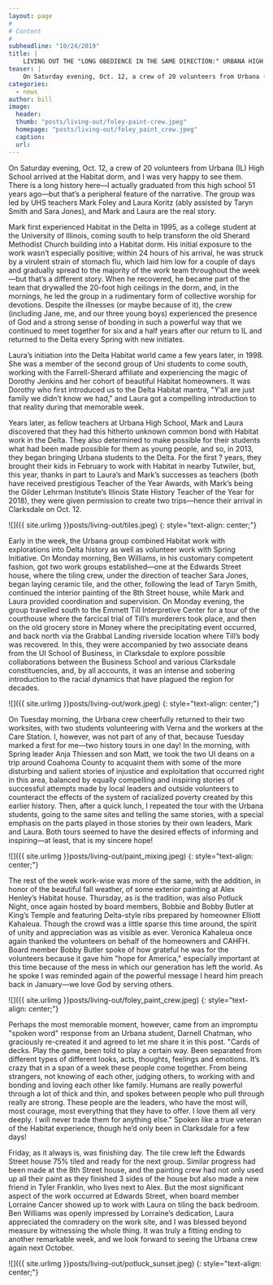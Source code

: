 ```yaml
---
layout: page
#
# Content
#
subheadline: "10/24/2019"
title: |
    LIVING OUT THE "LONG OBEDIENCE IN THE SAME DIRECTION:" URBANA HIGH SCHOOL, OCT. 2019
teaser: |
    On Saturday evening, Oct. 12, a crew of 20 volunteers from Urbana (IL) High School arrived at the Habitat dorm, and I was very happy to see them.  There is a long history here—I actually graduated from this high school 51 years ago—but that’s a peripheral feature of the narrative.  The group was led by UHS teachers Mark Foley and Laura Koritz (ably assisted by Taryn Smith and Sara Jones), and Mark and Laura are the real story.
categories:
  - news
author: bill
image:
  header:
  thumb: "posts/living-out/foley-paint-crew.jpeg"
  homepage: "posts/living-out/foley_paint_crew.jpeg"
  caption:
  url:
---
```

On Saturday evening, Oct. 12, a crew of 20 volunteers from Urbana (IL) High School arrived at the Habitat dorm, and I was very happy to see them.  There is a long history here—I actually graduated from this high school 51 years ago—but that’s a peripheral feature of the narrative.  The group was led by UHS teachers Mark Foley and Laura Koritz (ably assisted by Taryn Smith and Sara Jones), and Mark and Laura are the real story.

Mark first experienced Habitat in the Delta in 1995, as a college student at the University of Illinois, coming south to help transform the old Sherard Methodist Church building into a Habitat dorm.  His initial exposure to the work wasn’t especially positive; within 24 hours of his arrival, he was struck by a virulent strain of stomach flu, which laid him low for a couple of days and gradually spread to the majority of the work team throughout the week—but that’s a different story.  When he recovered, he became part of the team that drywalled the 20-foot high ceilings in the dorm, and, in the mornings, he led the group in a rudimentary form of collective worship for devotions.  Despite the illnesses (or maybe because of it), the crew (including Jane, me, and our three young boys) experienced the presence of God and a strong sense of bonding in such a powerful way that we continued to meet together for six and a half years after our return to IL and returned to the Delta every Spring with new initiates.

Laura’s initiation into the Delta Habitat world came a few years later, in 1998.  She was a member of the second group of Uni students to come south, working with the Farrell-Sherard affiliate and experiencing the magic of Dorothy Jenkins and her cohort of beautiful Habitat homeowners.  It was Dorothy who first introduced us to the Delta Habitat mantra, "Y’all are just family we didn’t know we had," and Laura got a compelling introduction to that reality during that memorable week.

Years later, as fellow teachers at Urbana High School, Mark and Laura discovered that they had this hitherto unknown common bond with Habitat work in the Delta.  They also determined to make possible for their students what had been made possible for them as young people, and so, in 2013, they began bringing Urbana students to the Delta.   For the first ? years, they brought their kids in February to work with Habitat in nearby Tutwiler, but, this year, thanks in part to Laura’s and Mark’s successes as teachers (both have received prestigious Teacher of the Year Awards, with Mark’s being the Gilder Lehrman Institute’s Illinois State History Teacher of the Year for 2018), they were given permission to create two trips—hence their arrival in Clarksdale on Oct. 12.

![]({{ site.urlimg }}posts/living-out/tiles.jpeg)
{: style="text-align: center;"}

Early in the week, the Urbana group combined Habitat work with explorations into Delta history as well as volunteer work with Spring Initiative.  On Monday morning, Ben Williams, in his customary competent fashion, got two work groups established—one at the Edwards Street house, where the tiling crew, under the direction of teacher Sara Jones, began laying ceramic tile, and the other, following the lead of Taryn Smith, continued the interior painting of the 8th Street house, while Mark and Laura provided coordination and supervision.  On Monday evening, the group travelled south to the Emmett Till Interpretive Center for a tour of the courthouse where the farcical trial of Till’s murderers took place, and then on the old grocery store in Money where the precipitating event occurred, and back north via the Grabbal Landing riverside location where Till’s body was recovered.  In this, they were accompanied by two associate deans from the UI School of Business, in Clarksdale to explore possible collaborations between the Business School and various Clarksdale constituencies, and, by all accounts, it was an intense and sobering introduction to the racial dynamics that have plagued the region for decades.

![]({{ site.urlimg }}posts/living-out/work.jpeg)
{: style="text-align: center;"}

On Tuesday morning, the Urbana crew cheerfully returned to their two worksites, with two students volunteering with Verna and the workers at the Care Station.  I, however, was not part of any of that, because Tuesday marked a first for me—two history tours in one day!  In the morning, with Spring leader Anja Thiessen and son Matt, we took the two UI deans on a trip around Coahoma County to acquaint them with some of the more disturbing and salient stories of injustice and exploitation that occurred right in this area, balanced by equally compelling and inspiring stories of  successful attempts made by local leaders and outside volunteers to counteract the effects of the system of racialized poverty created by this earlier history.  Then, after a quick lunch, I repeated the tour with the Urbana students, going to the same sites and telling the same stories, with a special emphasis on the parts played in those stories by their own leaders, Mark and Laura.  Both tours seemed to have the desired effects of informing and inspiring—at least, that is my sincere hope!

![]({{ site.urlimg }}posts/living-out/paint_mixing.jpeg)
{: style="text-align: center;"}

The rest of the week work-wise was more of the same, with the addition, in honor of the beautiful fall weather, of some exterior painting at Alex Henley’s Habitat house.  Thursday, as is the tradition, was also Potluck Night, once again hosted by board members, Bobbie and Bobby Butler at King’s Temple and featuring Delta-style ribs prepared by homeowner Elliott Kahaleua.  Though the crowd was a little sparse this time around, the spirit of unity and appreciation was as visible as ever.  Veronica Kahaleua once again thanked the volunteers on behalf of the homeowners and CAHFH.  Board member Bobby Butler spoke of how grateful he was for the volunteers because it gave him "hope for America," especially important at this time because of the mess in which our generation has left the world.  As he spoke I was reminded again of the powerful message I heard him preach back in January—we love God by serving others.

![]({{ site.urlimg }}posts/living-out/foley_paint_crew.jpeg)
{: style="text-align: center;"}

Perhaps the most memorable moment, however, came from an impromptu "spoken word" response from an Urbana student, Darnell Chatman, who graciously re-created it and agreed to let me share it in this post.  "Cards of decks.  Play the game, been told to play a certain way.  Been separated from different types of different looks, acts, thoughts, feelings and emotions.  It’s crazy that in a span of a week these people come together.  From being strangers, not knowing of each other, judging others, to working with and bonding and loving each other like family.  Humans are really powerful through a lot of thick and thin, and spokes between people who pull through really are strong.  These people are the leaders, who have the most will, most courage, most everything that they have to offer.  I love them all very deeply.  I will never trade them for anything else."  Spoken like a true veteran of the Habitat experience, though he’d only been in Clarksdale for a few days!

Friday, as it always is, was finishing day.  The tile crew left the Edwards Street house 75% tiled and ready for the next group.  Similar progress had been made at the 8th Street house, and the painting crew had not only used up all their paint as they finished 3 sides of the house but also made a new friend in Tyler Franklin, who lives next to Alex.  But the most significant aspect of the work occurred at Edwards Street, when board member Lorraine Cancer showed up to work with Laura on tiling the back bedroom.  Ben Williams was openly impressed by Lorraine’s dedication, Laura appreciated the comradery on the work site, and I was blessed beyond measure by witnessing the whole thing.  It was truly a fitting ending to another remarkable week, and we look forward to seeing the Urbana crew again next October.

![]({{ site.urlimg }}posts/living-out/potluck_sunset.jpeg)
{: style="text-align: center;"}
